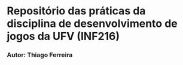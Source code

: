 # Repositório das práticas da disciplina de desenvolvimento de jogos da UFV (INF216)

### Autor: Thiago Ferreira
